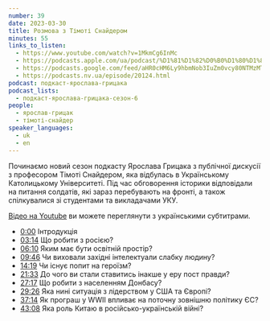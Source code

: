 ```yaml
---
number: 39
date: 2023-03-30
title: Розмова з Тімоті Снайдером
minutes: 55
links_to_listen:
  - https://www.youtube.com/watch?v=1MkmCg6InMc
  - https://podcasts.apple.com/ua/podcast/%D1%81%D1%82%D0%B0%D1%80%D1%82%D1%83%D1%94%D0%BC%D0%BE-%D1%88%D0%BE%D1%81%D1%82%D0%B8%D0%B9-%D1%81%D0%B5%D0%B7%D0%BE%D0%BD-%D1%80%D0%BE%D0%B7%D0%BC%D0%BE%D0%B2%D0%B0-%D0%B7-%D1%82%D1%96%D0%BC%D0%BE%D1%82%D1%96-%D1%81%D0%BD%D0%B0%D0%B9%D0%B4%D0%B5%D1%80%D0%BE%D0%BC/id1546083745?i=1000606589384
  - https://podcasts.google.com/feed/aHR0cHM6Ly9hbmNob3IuZm0vcy80NTMzMTgxMC9wb2RjYXN0L3Jzcw/episode/YzFmMWRhYzktOWM5YS00NjUwLThhZmEtY2U2MjMwMDVhYzFk?sa=X&ved=0CAUQkfYCahcKEwjAndHK36v-AhUAAAAAHQAAAAAQAg
  - https://podcasts.nv.ua/episode/20124.html
podcast: подкаст-ярослава-грицака
podcast_lists:
  - подкаст-ярослава-грицака-сезон-6
people:
  - ярослав-грицак
  - тімоті-снайдер
speaker_languages:
  - uk
  - en
---
```


Починаємо новий сезон подкасту Ярослава Грицака з публічної дискусії з
професором Тімоті Снайдером, яка відбулась в Українському Католицькому
Університеті. Під час обговорення історики відповідали на питання солдатів, які
зараз перебувають на фронті, а також спілкувалися зі студентами та викладачами
УКУ.

[Відео на Youtube][1] ви можете переглянути з українськими субтитрами.

- [0:00][1] Інтродукція
- [03:14][2] Що робити з росією?
- [06:10][3] Яким має бути освітній простір?
- [09:46][4] Чи виховали західні інтелектуали слабку людину?
- [14:19][5] Чи існує попит на героїзм?
- [21:33][6] До чого ви стали ставитись інакше у еру пост правди?
- [27:17][7] Що робити з населенням Донбасу?
- [29:26][8] Яка нині ситуація з лідерством у США та Європі?
- [37:14][9] Як програш у WWII впливає на поточну зовнішню політику ЄС?
- [43:08][10] Яка роль Китаю в російсько-українській війні?

[1]: https://www.youtube.com/watch?v=1MkmCg6InMc&t=0s
[2]: https://www.youtube.com/watch?v=1MkmCg6InMc&t=194s
[3]: https://www.youtube.com/watch?v=1MkmCg6InMc&t=370s
[4]: https://www.youtube.com/watch?v=1MkmCg6InMc&t=586s
[5]: https://www.youtube.com/watch?v=1MkmCg6InMc&t=859s
[6]: https://www.youtube.com/watch?v=1MkmCg6InMc&t=1293s
[7]: https://www.youtube.com/watch?v=1MkmCg6InMc&t=1637s
[8]: https://www.youtube.com/watch?v=1MkmCg6InMc&t=1766s
[9]: https://www.youtube.com/watch?v=1MkmCg6InMc&t=2234s
[10]: https://www.youtube.com/watch?v=1MkmCg6InMc&t=2588s

